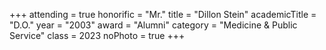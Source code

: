 +++
attending = true
honorific = "Mr."
title     = "Dillon Stein"
academicTitle = "D.O."
year      = "2003"
award     = "Alumni"
category  = "Medicine & Public Service"
class     = 2023
noPhoto   = true
+++